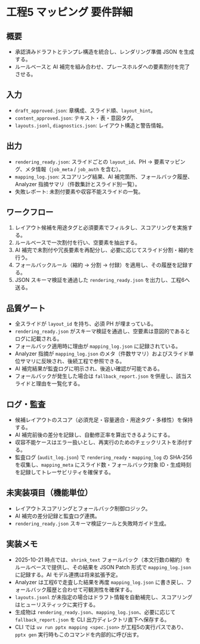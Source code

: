 # 工程5 マッピング 要件詳細

## 概要
- 承認済みドラフトとテンプレ構造を統合し、レンダリング準備 JSON を生成する。
- ルールベースと AI 補完を組み合わせ、プレースホルダへの要素割付を完了させる。

## 入力
- `draft_approved.json`: 章構成、スライド順、`layout_hint`。
- `content_approved.json`: テキスト・表・意図タグ。
- `layouts.jsonl`, `diagnostics.json`: レイアウト構造と警告情報。

## 出力
- `rendering_ready.json`: スライドごとの `layout_id`、PH → 要素マッピング、メタ情報（`job_meta` / `job_auth` を含む）。
- `mapping_log.json`: スコアリング結果、AI 補完箇所、フォールバック履歴、Analyzer 指摘サマリ（件数集計とスライド別一覧）。
- 失敗レポート: 未割付要素や収容不能スライドの一覧。

## ワークフロー
1. レイアウト候補を用途タグと必須要素でフィルタし、スコアリングを実施する。
2. ルールベースで一次割付を行い、空要素を抽出する。
3. AI 補完で未割付や冗長要素を再配分し、必要に応じてスライド分割・縮約を行う。
4. フォールバックルール（縮約 → 分割 → 付録）を適用し、その履歴を記録する。
5. JSON スキーマ検証を通過した `rendering_ready.json` を出力し、工程6へ送る。

## 品質ゲート
- 全スライドが `layout_id` を持ち、必須 PH が埋まっている。
- `rendering_ready.json` がスキーマ検証を通過し、空要素は意図的であるとログに記載される。
- フォールバック適用時に理由が `mapping_log.json` に記録されている。
- Analyzer 指摘が `mapping_log.json` のメタ（件数サマリ）およびスライド単位サマリに反映され、後続工程で参照できる。
- AI 補完結果が監査ログに明示され、後追い確認が可能である。
- フォールバックが発生した場合は `fallback_report.json` を併産し、該当スライドと理由を一覧化する。

## ログ・監査
- 候補レイアウトのスコア（必須充足・容量適合・用途タグ・多様性）を保持する。
- AI 補完前後の差分を記録し、自動修正率を算出できるようにする。
- 収容不能ケースはエラー扱いとし、再実行のためのチェックリストを添付する。
- 監査ログ (`audit_log.json`) で `rendering_ready`・`mapping_log` の SHA-256 を収集し、`mapping_meta` にスライド数・フォールバック対象 ID・生成時刻を記録してトレーサビリティを確保する。

## 未実装項目（機能単位）
- レイアウトスコアリングとフォールバック制御ロジック。
- AI 補完の差分記録と監査ログ連携。
- `rendering_ready.json` スキーマ検証ツールと失敗時ガイド生成。

## 実装メモ
- 2025-10-21 時点では、`shrink_text` フォールバック（本文行数の縮約）をルールベースで提供し、その結果を JSON Patch 形式で `mapping_log.json` に記録する。AI モデル連携は将来拡張予定。
- Analyzer は工程6で走査した結果を再度 `mapping_log.json` に書き戻し、フォールバック履歴と合わせて可観測性を確保する。
- `layouts.jsonl` が未指定の場合はドラフト情報を自動補完し、スコアリングはヒューリスティックに実行する。
- 生成物は `rendering_ready.json`、`mapping_log.json`、必要に応じて `fallback_report.json` を CLI 出力ディレクトリ直下へ保存する。
- CLI では `uv run pptx mapping <spec.json>` が工程5の実行パスであり、`pptx gen` 実行時もこのコマンドを内部的に呼び出す。
